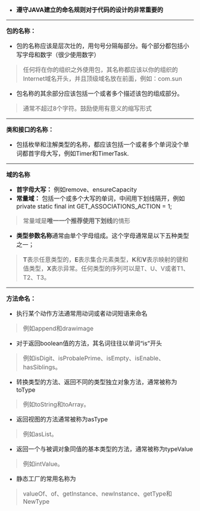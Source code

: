 <font size = "3">

- **遵守JAVA建立的命名规则对于代码的设计的非常重要的**

- - -
**包的名称：**

- 包的名称应该是层次壮的，用句号分隔每部分。每个部分都包括小写字母和数字（很少使用数字）
> 任何将在你的组织之外使用包，其名称都应该以你的组织的Internet域名开头，并且顶级域名放在前面，例如：com.sun
- 包名称的其余部分应该包括一个或者多个描述该包的组成部分。
> 通常不超过8个字符。鼓励使用有意义的缩写形式
- - -
**类和接口的名称：**

- 包括枚举和注解类型的名称，都应该包括一个或者多个单词没个单词都首字母大写，例如Timer和TimerTask. 
- - -
**域的名称**
- **首字母大写：** 例如remove、ensureCapacity 
- **常量域：** 包括一个或多个大写的单词，中间用下划线隔开，例如 
private static final int GET_ASSOCIATIONS_ACTION = 1; 
> 常量域是**唯一一个推荐使用下划线**的情形
- **类型参数名称**通常由单个字母组成。这个字母通常是以下五种类型之一； 
> **T**表示任意类型的，**E**表示集合元素类型，**K**和**V**表示映射的键和值类型，**X**表示异常。任何类型的序列可以是T、U、V或者T1、T2、T3。
- - -
**方法命名：**
- 执行某个动作方法通常用动词或者动词短语来命名
> 例如append和drawimage 
- 对于返回boolean值的方法，其名词往往以单词“is”开头
> 例如isDigit、isProbalePrime、isEmpty、isEnable、hasSiblings。
- 转换类型的方法、返回不同的类型独立对象方法，通常被称为toType
> 例如toString和toArray。
- 返回视图的方法通常被称为asType
> 例如asList。
- 返回一个与被调对象同值的基本类型的方法，通常被称为typeValue
> 例如intValue。
- 静态工厂的常用名称为
> valueOf、of、getInstance、newInstance、getType和NewType
</font>